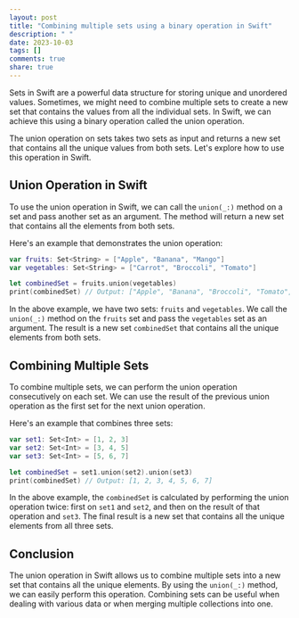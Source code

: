 ```yaml
---
layout: post
title: "Combining multiple sets using a binary operation in Swift"
description: " "
date: 2023-10-03
tags: []
comments: true
share: true
---
```


Sets in Swift are a powerful data structure for storing unique and unordered values. Sometimes, we might need to combine multiple sets to create a new set that contains the values from all the individual sets. In Swift, we can achieve this using a binary operation called the union operation.

The union operation on sets takes two sets as input and returns a new set that contains all the unique values from both sets. Let's explore how to use this operation in Swift.

## Union Operation in Swift

To use the union operation in Swift, we can call the `union(_:)` method on a set and pass another set as an argument. The method will return a new set that contains all the elements from both sets.

Here's an example that demonstrates the union operation:

```swift
var fruits: Set<String> = ["Apple", "Banana", "Mango"]
var vegetables: Set<String> = ["Carrot", "Broccoli", "Tomato"]

let combinedSet = fruits.union(vegetables)
print(combinedSet) // Output: ["Apple", "Banana", "Broccoli", "Tomato", "Carrot", "Mango"]
```

In the above example, we have two sets: `fruits` and `vegetables`. We call the `union(_:)` method on the `fruits` set and pass the `vegetables` set as an argument. The result is a new set `combinedSet` that contains all the unique elements from both sets.

## Combining Multiple Sets

To combine multiple sets, we can perform the union operation consecutively on each set. We can use the result of the previous union operation as the first set for the next union operation.

Here's an example that combines three sets:

```swift
var set1: Set<Int> = [1, 2, 3]
var set2: Set<Int> = [3, 4, 5]
var set3: Set<Int> = [5, 6, 7]

let combinedSet = set1.union(set2).union(set3)
print(combinedSet) // Output: [1, 2, 3, 4, 5, 6, 7]
```

In the above example, the `combinedSet` is calculated by performing the union operation twice: first on `set1` and `set2`, and then on the result of that operation and `set3`. The final result is a new set that contains all the unique elements from all three sets.

## Conclusion

The union operation in Swift allows us to combine multiple sets into a new set that contains all the unique elements. By using the `union(_:)` method, we can easily perform this operation. Combining sets can be useful when dealing with various data or when merging multiple collections into one.